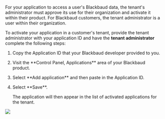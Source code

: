 <div class="row">
    <div class="col-md-6" style="text-align: left;">
        <p>For your application to access a user's Blackbaud data, the tenant's administrator must approve its use for their organization and activate it within their product. For Blackbaud customers, the tenant administrator is a user within their organization. </p>
        <p>To activate your application in a customer's tenant, provide the tenant administrator with your application ID and have the <b>tenant administrator</b> complete the following steps: </p>
    </div>
    <div class="col-md-6" style="text-align: left;">
        <ol>
            <li><p>Copy the Application ID that your Blackbaud developer provided to you.</p></li>
            <li><p>Visit the **Control Panel, Applications** area of your Blackbaud product.</p></li>
            <li><p>Select **Add application** and then paste in the Application ID. </p></li>
            <li>
                <p>Select **Save**.</p>
                <p>The application will then appear in the list of activated applications for the tenant.</p>
            </li>
        </ol>
    </div>
</div>
<p><img src="/assets/img/product_applications.png" class="img-responsive"></p>
